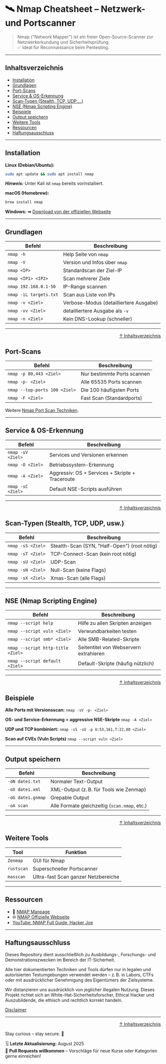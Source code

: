 # 🛰️ Nmap Cheatsheet – Netzwerk- und Portscanner

> Nmap ("Network Mapper") ist ein freier Open-Source-Scanner zur Netzwerkerkundung und Sicherheitsprüfung.  
> ✅ Ideal für Reconnaissance beim Pentesting.


---

## Inhaltsverzeichnis
- [Installation](#installation)
- [Grundlagen](#grundlagen)
- [Port-Scans](#port-scans)
- [Service & OS-Erkennung](#service--os-erkennung)
- [Scan-Typen (Stealth, TCP, UDP …)](#scan-typen-stealth-tcp-udp-usw)
- [NSE (Nmap Scripting Engine)](#nse-nmap-scripting-engine)
- [Beispiele](#beispiele)
- [Output speichern](#output-speichern)
- [Weitere Tools](#weitere-tools)
- [Ressourcen](#ressourcen)
- [Haftungsausschluss](#haftungsausschluss)


---

## Installation

**Linux (Debian/Ubuntu):**
```bash
sudo apt update && sudo apt install nmap
```

***Hinweis:*** Unter Kali ist `nmap` bereits vorinstalliert.

**macOS (Homebrew):**
```bash
brew install nmap
```
**Windows:**
➡ [Download von der offiziellen Webseite](https://nmap.org/download.html)

---

## Grundlagen

| Befehl                 | Beschreibung                           |
| ---------------------- | -------------------------------------- |
| `nmap -h`              | Help Seite von `nmap`                  |
| `nmap -V`              | Version und Infos über `nmap`          |
| `nmap <IP>`            | Standardscan der Ziel-IP               |
| `nmap <IP1> <IP2>`     | Scan mehrerer Ziele                    |
| `nmap 192.168.0.1-50`  | IP-Range scannen                       |
| `nmap -iL targets.txt` | Scan aus Liste von IPs                 |
| `nmap -v <Ziel>`       | Verbose-Modus (detailliertere Ausgabe) |
| `nmap -vv <Ziel>`      | detailliertere Ausgabe als `-v`        |
| `nmap -n <Ziel>`       | Kein DNS-Lookup (schneller)            |

---

<div align=right>

[↑ Inhaltsverzeichnis](#inhaltsverzeichnis)

</div>

## Port-Scans

| Befehl                        | Beschreibung                |
| ----------------------------- | --------------------------- |
| `nmap -p 80,443 <Ziel>`       | Nur bestimmte Ports scannen |
| `nmap -p- <Ziel>`             | Alle 65535 Ports scannen    |
| `nmap --top-ports 100 <Ziel>` | Die 100 häufigsten Ports    |
| `nmap -F <Ziel>`              | Fast Scan (Standardports)   |

Weitere [Nmap Port Scan Techniken](https://nmap.org/book/man-port-scanning-techniques.html).

---

## Service & OS-Erkennung

| Befehl            | Beschreibung                                    |
| ----------------- | ----------------------------------------------- |
| `nmap -sV <Ziel>` | Services und Versionen erkennen                 |
| `nmap -O <Ziel>`  | Betriebssystem-Erkennung                        |
| `nmap -A <Ziel>`  | Aggressiv: OS + Services + Skripte + Traceroute |
| `nmap -sC <Ziel>` | Default NSE-Scripts ausführen                   |

---

<div align=right>

[↑ Inhaltsverzeichnis](#inhaltsverzeichnis)

</div>

## Scan-Typen (Stealth, TCP, UDP, usw.)

| Befehl            | Beschreibung                                 |
| ----------------- | -------------------------------------------- |
| `nmap -sS <Ziel>` | Stealth-Scan (SYN, "Half-Open") (root nötig) |
| `nmap -sT <Ziel>` | TCP-Connect-Scan (kein root nötig)           |
| `nmap -sU <Ziel>` | UDP-Scan                                     |
| `nmap -sN <Ziel>` | Null-Scan (keine Flags)                      |
| `nmap -sX <Ziel>` | Xmas-Scan (alle Flags)                       |

---

## NSE (Nmap Scripting Engine)

| Befehl                            | Beschreibung                           |
| --------------------------------- | -------------------------------------- |
| `nmap --script help`              | Hilfe zu allen Skripten anzeigen       |
| `nmap --script vuln <Ziel>`       | Verwundbarkeiten testen                |
| `nmap --script smb* <Ziel>`       | Alle SMB-Related-Skripte               |
| `nmap --script http-title <Ziel>` | Seitentitel von Webservern extrahieren |
| `nmap --script default <Ziel>`    | Default-Skripte (häufig nützlich)      |

---

<div align=right>

[↑ Inhaltsverzeichnis](#inhaltsverzeichnis)

</div>

## Beispiele

**Alle Ports mit Versionsscan:**
`nmap -sV -p- <Ziel>`

**OS- und Service-Erkennung + aggressive NSE-Skripte**
`nmap -A <Ziel>`

**UDP und TCP kombiniert:**
`nmap -sS -sU -p U:53,161,T:22,80 <Ziel>`

**Scan auf CVEs (Vuln Scripts)**
`nmap --script vuln <Ziel>`

---

## Output speichern

| Befehl            | Beschreibung                                  |
| ----------------- | --------------------------------------------- |
| `-oN datei.txt`   | Normaler Text-Output                          |
| `-oX datei.xml`   | XML-Output (z. B. für Tools wie Zenmap)       |
| `-oG datei.gnmap` | Grepable Output                               |
| `-oA scan`        | Alle Formate gleichzeitig (`scan.nmap`, etc.) |

---

<div align=right>

[↑ Inhaltsverzeichnis](#inhaltsverzeichnis)

</div>

## Weitere Tools

| Tool       | Funktion                            |
| ---------- | ----------------------------------- |
| `Zenmap`   | GUI für Nmap                        |
| `rustscan` | Superschneller Portscanner          |
| `masscan`  | Ultra-fast Scan ganzer Netzbereiche |

---

## Ressourcen

- 🔗 [NMAP Manpage](https://nmap.org/book/man.html)
- 🌐 [NMAP Offizielle Webseite](https://nmap.org/)
- [YouTube: NMAP Full Guide, Hacker Joe](https://www.youtube.com/watch?v=JHAMj2vN2oU)

---

## Haftungsausschluss

Dieses Repository dient ausschließlich zu Ausbildungs-, Forschungs- und Demonstrationszwecken im Bereich der IT-Sicherheit.

Alle hier dokumentierten Techniken und Tools dürfen nur in legalen und autorisierten Testumgebungen verwendet werden – z. B. in Labors, CTFs oder mit ausdrücklicher Genehmigung des Eigentümers der Zielsysteme.

Wir distanzieren uns ausdrücklich von jeglicher illegalen Nutzung.
Dieses Projekt richtet sich an White-Hat-Sicherheitsforscher, Ethical Hacker und Auszubildende, die ethisch und rechtlich korrekt handeln.

[Disclaimer](/00-disclaimer/disclaimer.md)

--- 

<div align=right>

[↑ Inhaltsverzeichnis](#inhaltsverzeichnis)

</div>

Stay curious – stay secure. 🔐

🗓️ **Letzte Aktualisierung:** August 2025  
🤝 **Pull Requests willkommen** – Vorschläge für neue Kurse oder Kategorien gerne einreichen!